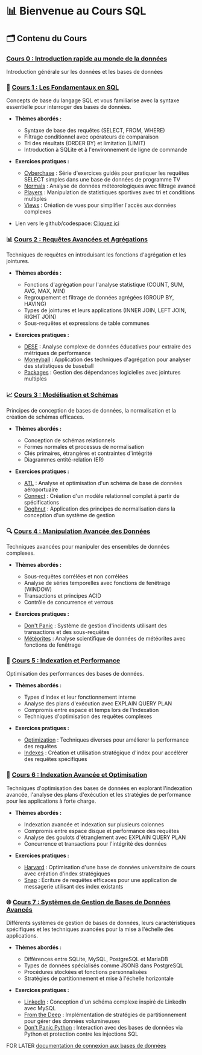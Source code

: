 # 📊 Bienvenue au Cours SQL

## 🗂️ Contenu du Cours

### [Cours 0 : Introduction rapide au monde de la données](cours0/index.md)
Introduction générale sur les données et les bases de données

### 📖 [Cours 1 : Les Fondamentaux en SQL](cours1/index.md)
Concepts de base du langage SQL et vous familiarise avec la syntaxe essentielle pour interroger des bases de données. 

- **Thèmes abordés :**
  - Syntaxe de base des requêtes (SELECT, FROM, WHERE)
  - Filtrage conditionnel avec opérateurs de comparaison
  - Tri des résultats (ORDER BY) et limitation (LIMIT)
  - Introduction à SQLite et à l'environnement de ligne de commande

- **Exercices pratiques :**
  - [Cyberchase](cours1/cyberchase/instructions.md) : Série d'exercices guidés pour pratiquer les requêtes SELECT simples dans une base de données de programme TV
  - [Normals](cours1/normals/instructions.md) : Analyse de données météorologiques avec filtrage avancé
  - [Players](cours1/players/instructions.md) : Manipulation de statistiques sportives avec tri et conditions multiples
  - [Views](cours1/views/instructions.md) : Création de vues pour simplifier l'accès aux données complexes
- Lien vers le github/codespace: [Cliquez ici](https://github.com/KnuxV/sql_cours1#)

### 📊 [Cours 2 : Requêtes Avancées et Agrégations](cours2/index.md)
Techniques de requêtes en introduisant les fonctions d'agrégation et les jointures. 

- **Thèmes abordés :**
  - Fonctions d'agrégation pour l'analyse statistique (COUNT, SUM, AVG, MAX, MIN)
  - Regroupement et filtrage de données agrégées (GROUP BY, HAVING)
  - Types de jointures et leurs applications (INNER JOIN, LEFT JOIN, RIGHT JOIN)
  - Sous-requêtes et expressions de table communes

- **Exercices pratiques :**
  - [DESE](cours2/dese/instructions.md) : Analyse complexe de données éducatives pour extraire des métriques de performance
  - [Moneyball](cours2/moneyball/instructions.md) : Application des techniques d'agrégation pour analyser des statistiques de baseball
  - [Packages](cours2/packages/instructions.md) : Gestion des dépendances logicielles avec jointures multiples

### 📈 [Cours 3 : Modélisation et Schémas](cours3/index.md)
Principes de conception de bases de données, la normalisation et la création de schémas efficaces. 

- **Thèmes abordés :**
  - Conception de schémas relationnels
  - Formes normales et processus de normalisation
  - Clés primaires, étrangères et contraintes d'intégrité
  - Diagrammes entité-relation (ER)

- **Exercices pratiques :**
  - [ATL](cours3/atl/instructions.md) : Analyse et optimisation d'un schéma de base de données aéroportuaire
  - [Connect](cours3/connect/instructions.md) : Création d'un modèle relationnel complet à partir de spécifications
  - [Doghnut](cours3/doghnut/instructions.md) : Application des principes de normalisation dans la conception d'un système de gestion

### 🔍 [Cours 4 : Manipulation Avancée des Données](cours4/index.md)
Techniques avancées pour manipuler des ensembles de données complexes.

- **Thèmes abordés :**
  - Sous-requêtes corrélées et non corrélées
  - Analyse de séries temporelles avec fonctions de fenêtrage (WINDOW)
  - Transactions et principes ACID
  - Contrôle de concurrence et verrous

- **Exercices pratiques :**
  - [Don't Panic](cours4/dont-panic/instructions.md) : Système de gestion d'incidents utilisant des transactions et des sous-requêtes
  - [Météorites](cours4/meteorites/instructions.md) : Analyse scientifique de données de météorites avec fonctions de fenêtrage

### 💾 [Cours 5 : Indexation et Performance](cours5/index.md)
Optimisation des performances des bases de données. 
- **Thèmes abordés :**
  - Types d'index et leur fonctionnement interne
  - Analyse des plans d'exécution avec EXPLAIN QUERY PLAN
  - Compromis entre espace et temps lors de l'indexation
  - Techniques d'optimisation des requêtes complexes

- **Exercices pratiques :**
  - [Optimization](cours5/optimization/instructions.md) : Techniques diverses pour améliorer la performance des requêtes
  - [Indexes](cours5/indexes/instructions.md) : Création et utilisation stratégique d'index pour accélérer des requêtes spécifiques

### 🔐 [Cours 6 : Indexation Avancée et Optimisation](cours6/index.md)
Techniques d'optimisation des bases de données en explorant l'indexation avancée, l'analyse des plans d'exécution et les stratégies de performance pour les applications à forte charge.

- **Thèmes abordés :**
  - Indexation avancée et indexation sur plusieurs colonnes
  - Compromis entre espace disque et performance des requêtes
  - Analyse des goulots d'étranglement avec EXPLAIN QUERY PLAN
  - Concurrence et transactions pour l'intégrité des données

- **Exercices pratiques :**
  - [Harvard](cours6/harvard/instructions.md) : Optimisation d'une base de données universitaire de cours avec création d'index stratégiques
  - [Snap](cours6/snap/instructions.md) : Écriture de requêtes efficaces pour une application de messagerie utilisant des index existants

### 🌐 [Cours 7 : Systèmes de Gestion de Bases de Données Avancés](cours7/index.md)
Différents systèmes de gestion de bases de données, leurs caractéristiques spécifiques et les techniques avancées pour la mise à l'échelle des applications.

- **Thèmes abordés :**
  - Différences entre SQLite, MySQL, PostgreSQL et MariaDB
  - Types de données spécialisés comme JSONB dans PostgreSQL
  - Procédures stockées et fonctions personnalisées
  - Stratégies de partitionnement et mise à l'échelle horizontale

- **Exercices pratiques :**
  - [LinkedIn](cours7/linkedin/instructions.md) : Conception d'un schéma complexe inspiré de LinkedIn avec MySQL
  - [From the Deep](cours7/deep/instructions.md) : Implémentation de stratégies de partitionnement pour gérer des données volumineuses
  - [Don't Panic Python](cours7/dont-panic-python/instructions.md) : Interaction avec des bases de données via Python et protection contre les injections SQL



FOR LATER [documentation de connexion aux bases de données](https://documentation.unistra.fr/DNUM/Pedagogie/MAI_VIE/co/connexionApplicationBdD.html) 